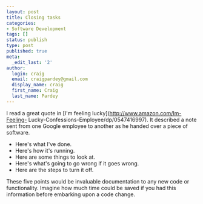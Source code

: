 ```yaml
---
layout: post
title: Closing tasks
categories:
- Software Development
tags: []
status: publish
type: post
published: true
meta:
  _edit_last: '2'
author:
  login: craig
  email: craigpardey@gmail.com
  display_name: craig
  first_name: Craig
  last_name: Pardey
---
```


I read a great quote in [I'm feeling lucky](http://www.amazon.com/Im-Feeling-
Lucky-Confessions-Employee/dp/0547416997). It described a note sent from one
Google employee to another as he handed over a piece of software.

  * Here's what I've done.
  * Here's how it's running.
  * Here are some things to look at.
  * Here's what's going to go wrong if it goes wrong.
  * Here are the steps to turn it off.

These five points would be invaluable documentation to any new code or
functionality. Imagine how much time could be saved if you had this
information before embarking upon a code change.

